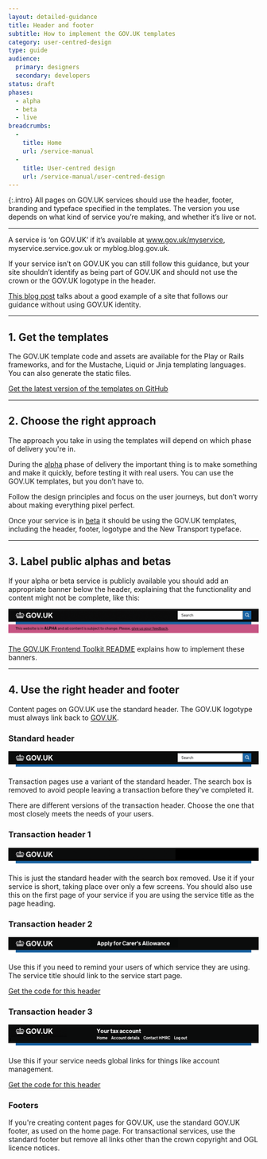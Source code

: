 ```yaml
---
layout: detailed-guidance
title: Header and footer
subtitle: How to implement the GOV.UK templates
category: user-centred-design
type: guide
audience:
  primary: designers
  secondary: developers
status: draft
phases:
  - alpha
  - beta
  - live
breadcrumbs:
  -
    title: Home
    url: /service-manual
  -
    title: User-centred design
    url: /service-manual/user-centred-design
---
```


{:.intro}
All pages on GOV.UK services should use the header, footer, branding and typeface specified in the templates. The version you use depends on what kind of service you’re making, and whether it’s live or not.

---

A service is ‘on GOV.UK’ if it’s available at www.gov.uk/myservice, myservice.service.gov.uk or myblog.blog.gov.uk.

If your service isn’t on GOV.UK you can still follow this guidance, but your site shouldn’t identify as being part of GOV.UK and should not use the crown or the GOV.UK logotype in the header. 

[This blog post](https://gds.blog.gov.uk/2013/03/18/intranets-dcms/) talks about a good example of a site that follows our guidance without using GOV.UK identity.

---

## 1. Get the templates

The GOV.UK template code and assets are available for the Play or Rails frameworks, and for the Mustache, Liquid or Jinja templating languages. You can also generate the static files.

[Get the latest version of the templates on GitHub](https://github.com/alphagov/govuk_template)

---

## 2. Choose the right approach

The approach you take in using the templates will depend on which phase of delivery you're in.

During the [alpha](/service-manual/phases/alpha) phase of delivery the important thing is to make something and make it quickly, before testing it with real users. You can use the GOV.UK templates, but you don’t have to. 

Follow the design principles and focus on the user journeys, but don’t worry about making everything pixel perfect.

Once your service is in [beta](/service-manual/phases/beta) it should be using the GOV.UK templates, including the header, footer, logotype and the New Transport typeface.

---

## 3. Label public alphas and betas

If your alpha or beta service is publicly available you should add an appropriate banner below the header,  explaining that the functionality and content might not be complete, like this:

<div class="example">
  <img src="/service-manual/assets/images/header-footer/alpha-example.png" alt="An example of an alpha service header">
</div>

[The GOV.UK Frontend Toolkit README](https://github.com/alphagov/govuk_frontend_toolkit#alphabeta) explains how to implement these banners.


---

## 4. Use the right header and footer

Content pages on GOV.UK use the standard header.
The GOV.UK logotype must always link back to [GOV.UK](https://www.gov.uk/).

### Standard header

<div class="example">
  <img src="/service-manual/assets/images/header-footer/header-pattern-0.png" alt="Standard header">
</div>

Transaction pages use a variant of the standard header. The search box is removed to avoid people leaving a transaction before they've completed it.

There are different versions of the transaction header.
Choose the one that most closely meets the needs of your users.


### Transaction header 1

<div class="example">
  <img src="/service-manual/assets/images/header-footer/header-pattern-1.png" alt="Header option 1">
</div>

This is just the standard header with the search box removed.
Use it if your service is short, taking place over only a few screens.
You should also use this on the first page of your service if you are using the service title as the page heading.



### Transaction header 2

<div class="example">
  <img src="/service-manual/assets/images/header-footer/header-pattern-2.png" alt="Header option 2">
</div>

Use this if you need to remind your users of which service they are using.
The service title should link to the service start page.

[Get the code for this header](https://github.com/alphagov/govuk_template#propositional-title-and-navigation)


### Transaction header 3

<div class="example">
  <img src="/service-manual/assets/images/header-footer/header-pattern-3.png" alt="Header option 3">
</div>

Use this if your service needs global links for things like account management.

[Get the code for this header](https://github.com/alphagov/govuk_template#propositional-title-and-navigation)


### Footers

If you're creating content pages for GOV.UK, use the standard GOV.UK footer, as used on the home page.
For transactional services, use the standard footer but remove all links other than the crown copyright and OGL licence notices.
